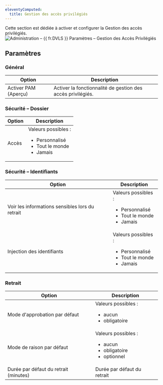 ```yaml
---
eleventyComputed:
  title: Gestion des accès privilégiés
---
```

Cette section est dédiée à activer et configurer la Gestion des accès privilégiés.
![Administration – {{ fr.DVLS }} Paramètres – Gestion des Accès Privilégiés](https://cdnweb.devolutions.net/docs/docs_en_server_ServerOp8047.png)

## Paramètres

### Général
| Option               | Description                                            |
|----------------------|--------------------------------------------------------|
| Activer PAM (Aperçu) | Activer la fonctionnalité de gestion des accès privilégiés. |

### Sécurité – Dossier
| Option  | Description                                                             |
|---------|-------------------------------------------------------------------------|
| Accès  | Valeurs possibles :<ul><li>Personnalisé</li><li>Tout le monde</li><li>Jamais</li></ul> |

### Sécurité – Identifiants
| Option                                 | Description                                                             |
|----------------------------------------|-------------------------------------------------------------------------|
| Voir les informations sensibles lors du retrait | Valeurs possibles :<ul><li>Personnalisé</li><li>Tout le monde</li><li>Jamais</li></ul> |
| Injection des identifiants                  | Valeurs possibles :<ul><li>Personnalisé</li><li>Tout le monde</li><li>Jamais</li></ul> |

### Retrait
| Option                          | Description                                                               |
|---------------------------------|---------------------------------------------------------------------------|
| Mode d'approbation par défaut           | Valeurs possibles :<ul><li>aucun</li><li>obligatoire</li></ul>                  |
| Mode de raison par défaut             | Valeurs possibles :<ul><li>aucun</li><li>obligatoire</li><li>optionnel</li></ul> |
| Durée par défaut du retrait (minutes) | Durée par défaut du retrait                                                 |
